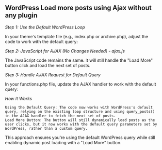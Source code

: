 ## WordPress Load more posts using Ajax without any plugin

*Step 1: Use the Default WordPress Loop*

In your theme's template file (e.g., index.php or archive.php), adjust the code to work with the default query:

*Step 2: JavaScript for AJAX (No Changes Needed) - ajax.js*

The JavaScript code remains the same. It will still handle the "Load More" button click and load the next set of posts.

*Step 3: Handle AJAX Request for Default Query*

In your functions.php file, update the AJAX handler to work with the default query:

*How It Works*

    Using the Default Query: The code now works with WordPress's default query, relying on the existing loop structure and using query_posts() in the AJAX handler to fetch the next set of posts.
    Load More Button: The button will still dynamically load posts as the user clicks, but it now works with the default query parameters set by WordPress, rather than a custom query.

This approach ensures you're using the default WordPress query while still enabling dynamic post loading with a "Load More" button.